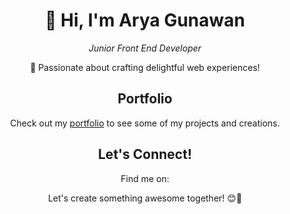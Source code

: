 <h1 align="center">👋 Hi, I'm Arya Gunawan</h1>
<p align="center"><i>Junior Front End Developer</i></p>

<p align="center">🚀 Passionate about crafting delightful web experiences!</p>

<h2 align="center">Portfolio</h2>
<p align="center">Check out my <a href="https://aryagunawann.vercel.app">portfolio</a> to see some of my projects and creations.</p>

<h2 align="center">Let's Connect!</h2>
<p align="center">Find me on:</p>


<p align="center">Let's create something awesome together! 😊🌟</p>
